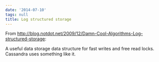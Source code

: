 ```yaml
---
date: '2014-07-10'
tags: null
title: Log structured storage
---
```


From http://blog.notdot.net/2009/12/Damn-Cool-Algorithms-Log-structured-storage:

A useful data storage data structure for fast writes and free read locks. Cassandra uses something like it.
